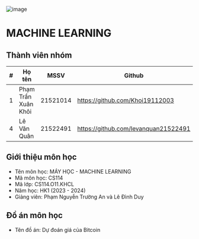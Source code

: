 ![image](https://github.com/Khoi19112003/CS114.O11.KHCL-21521014/assets/127719218/a02c16a8-023b-4067-b741-9546d67a9216)

# MACHINE LEARNING

## Thành viên nhóm
| # | Họ tên | MSSV | Github |
| - | ------ | ---- | ------ |
| 1 | Phạm Trần Xuân Khôi | 21521014 | https://github.com/Khoi19112003 |
| 4 | Lê Văn Quân | 21522491 | https://github.com/levanquan21522491 |

## Giới thiệu môn học
* Tên môn học: MÁY HỌC - MACHINE LEARNING
* Mã môn học: CS114
* Mã lớp: CS114.O11.KHCL
* Năm học: HK1 (2023 - 2024)
* Giảng viên: Phạm Nguyễn Trường An và Lê Đình Duy

## Đồ án môn học
* Tên đồ án: Dự đoán giá của Bitcoin
